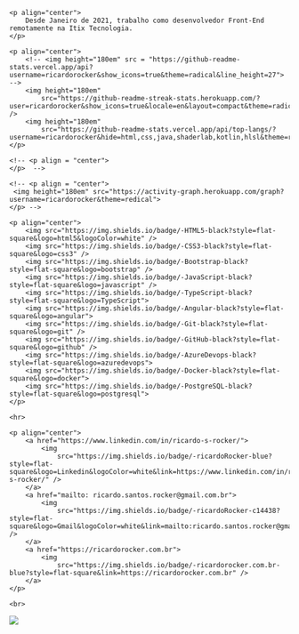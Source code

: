     <p align="center">
        Desde Janeiro de 2021, trabalho como desenvolvedor Front-End remotamente na Itix Tecnologia.
    </p>

    <p align="center">
        <!-- <img height="180em" src = "https://github-readme-stats.vercel.app/api?username=ricardorocker&show_icons=true&theme=radical&line_height=27"> -->
        <img height="180em"
            src="https://github-readme-streak-stats.herokuapp.com/?user=ricardorocker&show_icons=true&locale=en&layout=compact&theme=radical&line_height=0" />
        <img height="180em"
            src="https://github-readme-stats.vercel.app/api/top-langs/?username=ricardorocker&hide=html,css,java,shaderlab,kotlin,hlsl&theme=radical">
    </p>

    <!-- <p align = "center">
    </p>  -->

    <!-- <p align = "center">
     <img height="180em" src="https://activity-graph.herokuapp.com/graph?username=ricardorocker&theme=redical">
    </p> -->

    <p align="center">
        <img src="https://img.shields.io/badge/-HTML5-black?style=flat-square&logo=html5&logoColor=white" />
        <img src="https://img.shields.io/badge/-CSS3-black?style=flat-square&logo=css3" />
        <img src="https://img.shields.io/badge/-Bootstrap-black?style=flat-square&logo=bootstrap" />
        <img src="https://img.shields.io/badge/-JavaScript-black?style=flat-square&logo=javascript" />
        <img src="https://img.shields.io/badge/-TypeScript-black?style=flat-square&logo=TypeScript">
        <img src="https://img.shields.io/badge/-Angular-black?style=flat-square&logo=angular">
        <img src="https://img.shields.io/badge/-Git-black?style=flat-square&logo=git" />
        <img src="https://img.shields.io/badge/-GitHub-black?style=flat-square&logo=github" />
        <img src="https://img.shields.io/badge/-AzureDevops-black?style=flat-square&logo=azuredevops">
        <img src="https://img.shields.io/badge/-Docker-black?style=flat-square&logo=docker">
        <img src="https://img.shields.io/badge/-PostgreSQL-black?style=flat-square&logo=postgresql">
    </p>

    <hr>

    <p align="center">
        <a href="https://www.linkedin.com/in/ricardo-s-rocker/">
            <img
                src="https://img.shields.io/badge/-ricardoRocker-blue?style=flat-square&logo=Linkedin&logoColor=white&link=https://www.linkedin.com/in/ricardo-s-rocker/" />
        </a>
        <a href="mailto: ricardo.santos.rocker@gmail.com.br">
            <img
                src="https://img.shields.io/badge/-ricardoRocker-c14438?style=flat-square&logo=Gmail&logoColor=white&link=mailto:ricardo.santos.rocker@gmail.com" />
        </a>
        <a href="https://ricardorocker.com.br">
            <img
                src="https://img.shields.io/badge/-ricardorocker.com.br-blue?style=flat-square&link=https://ricardorocker.com.br" />
        </a>
    </p>

    <br>


![](https://github.com/ricardorocker/snk/raw/output/github-contribution-grid-snake.svg)
